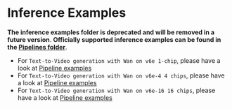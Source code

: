 # Inference Examples

**The inference examples folder is deprecated and will be removed in a future version**.
**Officially supported inference examples can be found in the [Pipelines folder](https://github.com/huggingface/diffusers/blob/main/src/diffusers/pipelines)**.

- For `Text-to-Video generation with Wan on v6e 1-chip`, please have a look at [Pipeline examples](https://github.com/shungcp/diffusers/blob/main/examples/inference/wan_inference_1chip.py)
- For `Text-to-Video generation with Wan on v6e-4 4 chips`, please have a look at [Pipeline examples](https://github.com/shungcp/diffusers/blob/main/examples/inference/wan_inference_v6e-4.py)
- For `Text-to-Video generation with Wan on v6e-16 16 chips`, please have a look at [Pipeline examples](https://github.com/shungcp/diffusers/blob/main/examples/inference/wan_inference_v6e-16.py)
